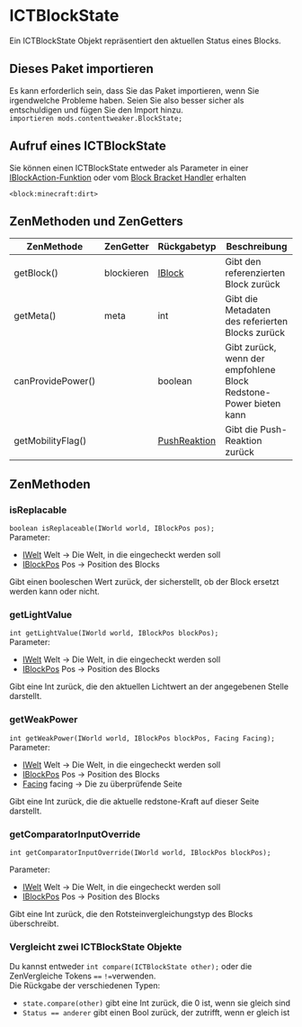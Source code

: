 # ICTBlockState

Ein ICTBlockState Objekt repräsentiert den aktuellen Status eines Blocks.

## Dieses Paket importieren

Es kann erforderlich sein, dass Sie das Paket importieren, wenn Sie irgendwelche Probleme haben. Seien Sie also besser sicher als entschuldigen und fügen Sie den Import hinzu.  
`importieren mods.contenttweaker.BlockState;`

## Aufruf eines ICTBlockState

Sie können einen ICTBlockState entweder als Parameter in einer [IBlockAction-Funktion](/Mods/ContentTweaker/Vanilla/Advanced_Functionality/Functions/IBlockAction/) oder vom [Block Bracket Handler](/Mods/ContentTweaker/Vanilla/Brackets/Bracket_Blocks/) erhalten

`<block:minecraft:dirt>`

## ZenMethoden und ZenGetters

| ZenMethode        | ZenGetter  | Rückgabetyp                                                            | Beschreibung                                                      |
| ----------------- | ---------- | ---------------------------------------------------------------------- | ----------------------------------------------------------------- |
| getBlock()        | blockieren | [IBlock](/Vanilla/Blocks/IBlock/)                                      | Gibt den referenzierten Block zurück                              |
| getMeta()         | meta       | int                                                                    | Gibt die Metadaten des referierten Blocks zurück                  |
| canProvidePower() |            | boolean                                                                | Gibt zurück, wenn der empfohlene Block Redstone-Power bieten kann |
| getMobilityFlag() |            | [PushReaktion](/Mods/ContentTweaker/Vanilla/Types/Block/PushReaction/) | Gibt die Push-Reaktion zurück                                     |

## ZenMethoden

### isReplacable

`boolean isReplaceable(IWorld world, IBlockPos pos);`  
Parameter:

- [IWelt](/Mods/ContentTweaker/Vanilla/Types/World/IWorld/) Welt → Die Welt, in die eingecheckt werden soll
- [IBlockPos](/Mods/ContentTweaker/Vanilla/Types/Block/IBlockPos/) Pos → Position des Blocks

Gibt einen booleschen Wert zurück, der sicherstellt, ob der Block ersetzt werden kann oder nicht.

### getLightValue

`int getLightValue(IWorld world, IBlockPos blockPos);`  
Parameter:

- [IWelt](/Mods/ContentTweaker/Vanilla/Types/World/IWorld/) Welt → Die Welt, in die eingecheckt werden soll
- [IBlockPos](/Mods/ContentTweaker/Vanilla/Types/Block/IBlockPos/) Pos → Position des Blocks

Gibt eine Int zurück, die den aktuellen Lichtwert an der angegebenen Stelle darstellt.

### getWeakPower

`int getWeakPower(IWorld world, IBlockPos blockPos, Facing Facing);`  
Parameter:

- [IWelt](/Mods/ContentTweaker/Vanilla/Types/World/IWorld/) Welt → Die Welt, in die eingecheckt werden soll
- [IBlockPos](/Mods/ContentTweaker/Vanilla/Types/Block/IBlockPos/) Pos → Position des Blocks
- [Facing](/Mods/ContentTweaker/Vanilla/Types/Block/Facing/) facing → Die zu überprüfende Seite

Gibt eine Int zurück, die die aktuelle redstone-Kraft auf dieser Seite darstellt.

### getComparatorInputOverride

`int getComparatorInputOverride(IWorld world, IBlockPos blockPos);`

Parameter:

- [IWelt](/Mods/ContentTweaker/Vanilla/Types/World/IWorld/) Welt → Die Welt, in die eingecheckt werden soll
- [IBlockPos](/Mods/ContentTweaker/Vanilla/Types/Block/IBlockPos/) Pos → Position des Blocks

Gibt eine Int zurück, die den Rotsteinvergleichungstyp des Blocks überschreibt.

### Vergleicht zwei ICTBlockState Objekte

Du kannst entweder `int compare(ICTBlockState other);` oder die ZenVergleiche Tokens `==` `!=`verwenden.  
Die Rückgabe der verschiedenen Typen:

- `state.compare(other)` gibt eine Int zurück, die 0 ist, wenn sie gleich sind
- `Status == anderer` gibt einen Bool zurück, der zutrifft, wenn er gleich ist